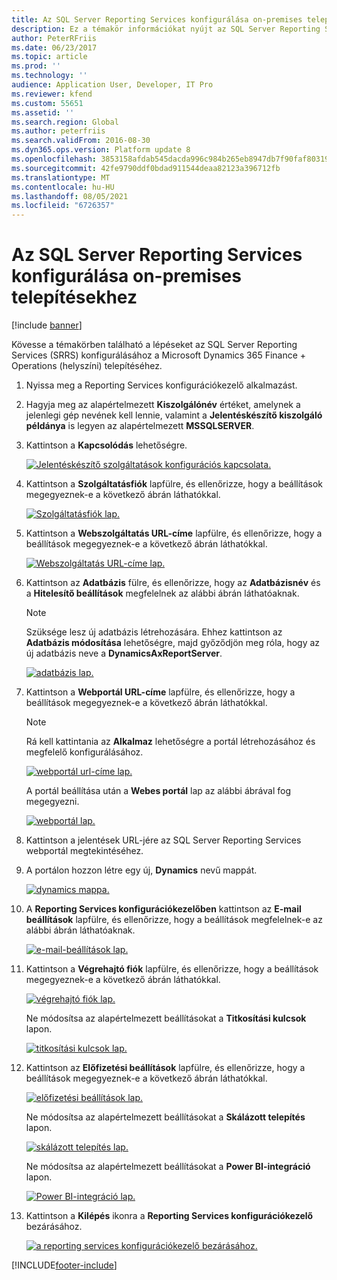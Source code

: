 ```yaml
---
title: Az SQL Server Reporting Services konfigurálása on-premises telepítésekhez
description: Ez a témakör információkat nyújt az SQL Server Reporting Services (SSRS) szolgáltatásról on-premises telepítés esetén.
author: PeterRFriis
ms.date: 06/23/2017
ms.topic: article
ms.prod: ''
ms.technology: ''
audience: Application User, Developer, IT Pro
ms.reviewer: kfend
ms.custom: 55651
ms.assetid: ''
ms.search.region: Global
ms.author: peterfriis
ms.search.validFrom: 2016-08-30
ms.dyn365.ops.version: Platform update 8
ms.openlocfilehash: 3853158afdab545dacda996c984b265eb8947db7f90faf80319841eb01c14910
ms.sourcegitcommit: 42fe9790ddf0bdad911544deaa82123a396712fb
ms.translationtype: MT
ms.contentlocale: hu-HU
ms.lasthandoff: 08/05/2021
ms.locfileid: "6726357"
---
```

# <a name="configure-sql-server-reporting-services-for-on-premises-deployments"></a>Az SQL Server Reporting Services konfigurálása on-premises telepítésekhez

[!include [banner](../includes/banner.md)]

Kövesse a témakörben található a lépéseket az SQL Server Reporting Services (SRRS) konfigurálásához a Microsoft Dynamics 365 Finance + Operations (helyszíni) telepítéséhez.

1. Nyissa meg a Reporting Services konfigurációkezelő alkalmazást.
2. Hagyja meg az alapértelmezett **Kiszolgálónév** értéket, amelynek a jelenlegi gép nevének kell lennie, valamint a **Jelentéskészítő kiszolgáló példánya** is legyen az alapértelmezett **MSSQLSERVER**.
3. Kattintson a **Kapcsolódás** lehetőségre.

    [![Jelentéskészítő szolgáltatások konfigurációs kapcsolata.](./media/ssrs-config-manager-01.png)](./media/ssrs-config-manager-01.png)

4. Kattintson a **Szolgáltatásfiók** lapfülre, és ellenőrizze, hogy a beállítások megegyeznek-e a következő ábrán láthatókkal.

    [![Szolgáltatásfiók lap.](./media/ssrs-config-manager-02.png)](./media/ssrs-config-manager-02.png)

5. Kattintson a **Webszolgáltatás URL-címe** lapfülre, és ellenőrizze, hogy a beállítások megegyeznek-e a következő ábrán láthatókkal.

    [![Webszolgáltatás URL-címe lap.](./media/ssrs-config-manager-03.png)](./media/ssrs-config-manager-03.png)

6. Kattintson az **Adatbázis** fülre, és ellenőrizze, hogy az **Adatbázisnév** és a **Hitelesítő beállítások** megfelelnek az alábbi ábrán láthatóaknak.

    > [!NOTE]
    > Szüksége lesz új adatbázis létrehozására. Ehhez kattintson az **Adatbázis módosítása** lehetőségre, majd győződjön meg róla, hogy az új adatbázis neve a **DynamicsAxReportServer**.

    [![adatbázis lap.](./media/ssrs-config-manager-04.png)](./media/ssrs-config-manager-04.png)

7. Kattintson a **Webportál URL-címe** lapfülre, és ellenőrizze, hogy a beállítások megegyeznek-e a következő ábrán láthatókkal.

    > [!NOTE]
    > Rá kell kattintania az **Alkalmaz** lehetőségre a portál létrehozásához és megfelelő konfigurálásához.

    [![webportál url-címe lap.](./media/ssrs-config-manager-05.png)](./media/ssrs-config-manager-05.png)

    A portál beállítása után a **Webes portál** lap az alábbi ábrával fog megegyezni.

    [![webportál lap.](./media/ssrs-config-manager-06.png)](./media/ssrs-config-manager-06.png)

8. Kattintson a jelentések URL-jére az SQL Server Reporting Services webportál megtekintéséhez.
9. A portálon hozzon létre egy új, **Dynamics** nevű mappát.

    [![dynamics mappa.](./media/ssrs-config-manager-07.png)](./media/ssrs-config-manager-07.png)

10. A **Reporting Services konfigurációkezelőben** kattintson az **E-mail beállítások** lapfülre, és ellenőrizze, hogy a beállítások megfelelnek-e az alábbi ábrán láthatóaknak.

    [![e-mail-beállítások lap.](./media/ssrs-config-manager-08.png)](./media/ssrs-config-manager-08.png)

11. Kattintson a **Végrehajtó fiók** lapfülre, és ellenőrizze, hogy a beállítások megegyeznek-e a következő ábrán láthatókkal.

    [![végrehajtó fiók lap.](./media/ssrs-config-manager-09.png)](./media/ssrs-config-manager-09.png)

    Ne módosítsa az alapértelmezett beállításokat a **Titkosítási kulcsok** lapon.

    [![titkosítási kulcsok lap.](./media/ssrs-config-manager-10.png)](./media/ssrs-config-manager-10.png)

12. Kattintson az **Előfizetési beállítások** lapfülre, és ellenőrizze, hogy a beállítások megegyeznek-e a következő ábrán láthatókkal.

    [![előfizetési beállítások lap.](./media/ssrs-config-manager-11.png)](./media/ssrs-config-manager-11.png)

    Ne módosítsa az alapértelmezett beállításokat a **Skálázott telepítés** lapon.

    [![skálázott telepítés lap.](./media/ssrs-config-manager-12.png)](./media/ssrs-config-manager-12.png)

    Ne módosítsa az alapértelmezett beállításokat a **Power BI-integráció** lapon.

    [![Power BI-integráció lap.](./media/ssrs-config-manager-13.png)](./media/ssrs-config-manager-13.png)

13. Kattintson a **Kilépés** ikonra a **Reporting Services konfigurációkezelő** bezárásához.

    [![a reporting services konfigurációkezelő bezárásához.](./media/ssrs-config-manager-14.png)](./media/ssrs-config-manager-14.png)


[!INCLUDE[footer-include](../../../includes/footer-banner.md)]
